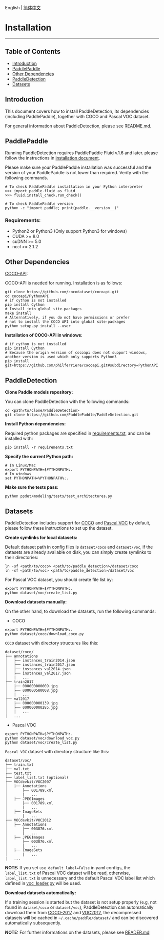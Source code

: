 English | [简体中文](INSTALL_cn.md)

# Installation

---
## Table of Contents

- [Introduction](#introduction)
- [PaddlePaddle](#paddlepaddle)
- [Other Dependencies](#other-dependencies)
- [PaddleDetection](#paddle-detection)
- [Datasets](#datasets)


## Introduction

This document covers how to install PaddleDetection, its dependencies
(including PaddlePaddle), together with COCO and Pascal VOC dataset.

For general information about PaddleDetection, please see [README.md](https://github.com/PaddlePaddle/PaddleDetection/blob/master/).


## PaddlePaddle

Running PaddleDetection requires PaddlePaddle Fluid v.1.6 and later. please follow the instructions in [installation document](http://www.paddlepaddle.org.cn/).

Please make sure your PaddlePaddle installation was successful and the version
of your PaddlePaddle is not lower than required. Verify with the following commands.

```
# To check PaddlePaddle installation in your Python interpreter
>>> import paddle.fluid as fluid
>>> fluid.install_check.run_check()

# To check PaddlePaddle version
python -c "import paddle; print(paddle.__version__)"
```

### Requirements:

- Python2 or Python3 (Only support Python3 for windows)
- CUDA >= 8.0
- cuDNN >= 5.0
- nccl >= 2.1.2


## Other Dependencies

[COCO-API](https://github.com/cocodataset/cocoapi):

COCO-API is needed for running. Installation is as follows:

    git clone https://github.com/cocodataset/cocoapi.git
    cd cocoapi/PythonAPI
    # if cython is not installed
    pip install Cython
    # Install into global site-packages
    make install
    # Alternatively, if you do not have permissions or prefer
    # not to install the COCO API into global site-packages
    python setup.py install --user

**Installation of COCO-API in windows:**

    # if cython is not installed
    pip install Cython
    # Because the origin version of cocoapi does not support windows, another version is used which only supports Python3
    pip install git+https://github.com/philferriere/cocoapi.git#subdirectory=PythonAPI

## PaddleDetection

**Clone Paddle models repository:**

You can clone PaddleDetection with the following commands:

```
cd <path/to/clone/PaddleDetection>
git clone https://github.com/PaddlePaddle/PaddleDetection.git
```

**Install Python dependencies:**

Required python packages are specified in [requirements.txt](https://github.com/PaddlePaddle/PaddleDetection/blob/master/requirements.txt), and can be installed with:

```
pip install -r requirements.txt
```

**Specify the current Python path:**

```shell
# In Linux/Mac
export PYTHONPATH=$PYTHONPATH:.
# In windows
set PYTHONPATH=%PYTHONPATH%;.
```

**Make sure the tests pass:**

```shell
python ppdet/modeling/tests/test_architectures.py
```

## Datasets

PaddleDetection includes support for [COCO](http://cocodataset.org) and [Pascal VOC](http://host.robots.ox.ac.uk/pascal/VOC/) by default, please follow these instructions to set up the dataset.

**Create symlinks for local datasets:**

Default dataset path in config files is `dataset/coco` and `dataset/voc`, if the
datasets are already available on disk, you can simply create symlinks to
their directories:

```
ln -sf <path/to/coco> <path/to/paddle_detection>/dataset/coco
ln -sf <path/to/voc> <path/to/paddle_detection>/dataset/voc
```

For Pascal VOC dataset, you should create file list by:

```
export PYTHONPATH=$PYTHONPATH:.
python dataset/voc/create_list.py
```

**Download datasets manually:**

On the other hand, to download the datasets, run the following commands:

- COCO

```
export PYTHONPATH=$PYTHONPATH:.
python dataset/coco/download_coco.py
```

`COCO` dataset with directory structures like this:

  ```
  dataset/coco/
  ├── annotations
  │   ├── instances_train2014.json
  │   ├── instances_train2017.json
  │   ├── instances_val2014.json
  │   ├── instances_val2017.json
  │   |   ...
  ├── train2017
  │   ├── 000000000009.jpg
  │   ├── 000000580008.jpg
  │   |   ...
  ├── val2017
  │   ├── 000000000139.jpg
  │   ├── 000000000285.jpg
  │   |   ...
  |   ...
  ```

- Pascal VOC

```
export PYTHONPATH=$PYTHONPATH:.
python dataset/voc/download_voc.py
python dataset/voc/create_list.py
```

`Pascal VOC` dataset with directory structure like this:

  ```
  dataset/voc/
  ├── train.txt
  ├── val.txt
  ├── test.txt
  ├── label_list.txt (optional)
  ├── VOCdevkit/VOC2007
  │   ├── Annotations
  │       ├── 001789.xml
  │       |   ...
  │   ├── JPEGImages
  │       ├── 001789.xml
  │       |   ...
  │   ├── ImageSets
  │       |   ...
  ├── VOCdevkit/VOC2012
  │   ├── Annotations
  │       ├── 003876.xml
  │       |   ...
  │   ├── JPEGImages
  │       ├── 003876.xml
  │       |   ...
  │   ├── ImageSets
  │       |   ...
  |   ...
  ```

**NOTE:** If you set `use_default_label=False` in yaml configs, the `label_list.txt`
of Pascal VOC dataset will be read, otherwise, `label_list.txt` is unnecessary and
the default Pascal VOC label list which defined in
[voc\_loader.py](https://github.com/PaddlePaddle/PaddleDetection/blob/master/ppdet/data/source/voc.py) will be used.

**Download datasets automatically:**

If a training session is started but the dataset is not setup properly (e.g,
not found in `dataset/coco` or `dataset/voc`), PaddleDetection can automatically
download them from [COCO-2017](http://images.cocodataset.org) and
[VOC2012](http://host.robots.ox.ac.uk/pascal/VOC), the decompressed datasets
will be cached in `~/.cache/paddle/dataset/` and can be discovered automatically
subsequently.


**NOTE:** For further informations on the datasets, please see [READER.md](../advanced_tutorials/READER.md)
